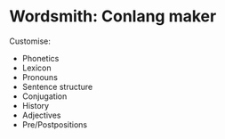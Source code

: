 # Wordsmith: Conlang maker

Customise:
- Phonetics
- Lexicon
- Pronouns
- Sentence structure
- Conjugation
- History
- Adjectives
- Pre/Postpositions